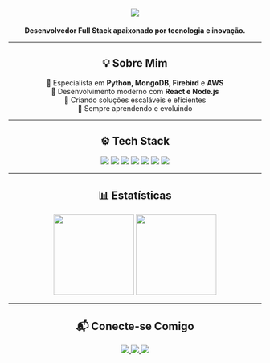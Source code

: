 <h1 align="center">
  <img src="https://readme-typing-svg.herokuapp.com?font=Fira+Code&pause=1000&color=00E1FF&center=true&width=550&lines=Ol%C3%A1%2C+eu+sou+Victor+Crepaldi+Gomes!+%F0%9F%91%8B%F0%9F%8F%BB">
</h1>

<p align="center">
  <strong>Desenvolvedor Full Stack apaixonado por tecnologia e inovação.</strong>
</p>

---

<h2 align="center">💡 Sobre Mim</h2>

<p align="center">
🔹 Especialista em <strong>Python, MongoDB, Firebird</strong> e <strong>AWS</strong>  <br>
🔹 Desenvolvimento moderno com <strong>React e Node.js</strong>  <br>
🔹 Criando soluções escaláveis e eficientes  <br>
🔹 Sempre aprendendo e evoluindo  
</p>

---

<h2 align="center">⚙️ Tech Stack</h2>

<p align="center">
  <img src="https://img.shields.io/badge/Python-3776AB?style=for-the-badge&logo=python&logoColor=white">
  <img src="https://img.shields.io/badge/MongoDB-4EA94B?style=for-the-badge&logo=mongodb&logoColor=white">
  <img src="https://img.shields.io/badge/AWS-FF9900?style=for-the-badge&logo=amazonaws&logoColor=white">
  <img src="https://img.shields.io/badge/Firebird-FF4500?style=for-the-badge&logo=firebird&logoColor=white">
  <img src="https://img.shields.io/badge/Node.js-43853D?style=for-the-badge&logo=node.js&logoColor=white">
  <img src="https://img.shields.io/badge/React-61DAFB?style=for-the-badge&logo=react&logoColor=white">
  <img src="https://img.shields.io/badge/GitHub-181717?style=for-the-badge&logo=github&logoColor=white">
</p>

---

<h2 align="center">📊 Estatísticas</h2>

<p align="center">
  <img src="https://github-readme-stats.vercel.app/api?username=VictorCrepaldiGomes&show_icons=true&theme=radical&hide=issues&count_private=true" height="160px"/>
  <img src="https://github-readme-streak-stats.herokuapp.com/?user=VictorCrepaldiGomes&theme=radical" height="160px"/>
</p>

---

<h2 align="center">📬 Conecte-se Comigo</h2>

<p align="center">
  <a href="https://www.linkedin.com/in/victor-gomes-b067a3266/" target="_blank">
    <img src="https://img.shields.io/badge/LinkedIn-0077B5?style=for-the-badge&logo=linkedin&logoColor=white">
  </a>
  <a href="mailto:victorcrepaldigomes@gmail.com" target="_blank">
    <img src="https://img.shields.io/badge/Email-D14836?style=for-the-badge&logo=gmail&logoColor=white">
  </a>
  <a href="https://github.com/VictorCrepaldiGomes" target="_blank">
    <img src="https://img.shields.io/badge/GitHub-181717?style=for-the-badge&logo=github&logoColor=white">
  </a>
</p>
